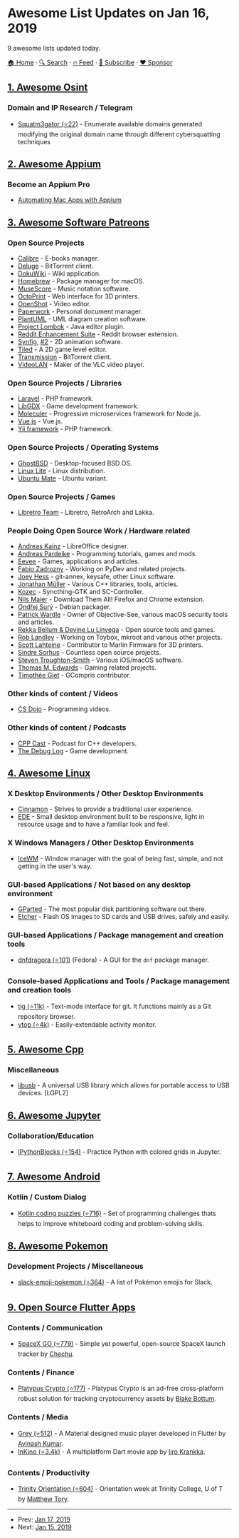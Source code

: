 # Awesome List Updates on Jan 16, 2019

9 awesome lists updated today.

[🏠 Home](/README.md) · [🔍 Search](https://www.trackawesomelist.com/search/) · [🔥 Feed](https://www.trackawesomelist.com/rss.xml) · [📮 Subscribe](https://trackawesomelist.us17.list-manage.com/subscribe?u=d2f0117aa829c83a63ec63c2f&id=36a103854c) · [❤️  Sponsor](https://github.com/sponsors/theowenyoung)



## [1. Awesome Osint](/content/jivoi/awesome-osint/README.md)

### Domain and IP Research / Telegram

*   [Squatm3gator (⭐22)](https://github.com/david3107/squatm3gator) - Enumerate available domains generated modifying the original domain name through different cybersquatting techniques

## [2. Awesome Appium](/content/SrinivasanTarget/awesome-appium/README.md)

### Become an Appium Pro

*   [Automating Mac Apps with Appium](https://appiumpro.com/editions/52)

## [3. Awesome Software Patreons](/content/uraimo/awesome-software-patreons/README.md)

### Open Source Projects

*   [Calibre](https://www.patreon.com/kovidgoyal) - E-books manager.
*   [Deluge](https://www.patreon.com/deluge_cas) - BitTorrent client.
*   [DokuWiki](https://www.patreon.com/dokuwiki) - Wiki application.
*   [Homebrew](https://www.patreon.com/homebrew) - Package manager for macOS.
*   [MuseScore](https://www.patreon.com/musescore) - Music notation software.
*   [OctoPrint](https://www.patreon.com/foosel) - Web interface for 3D printers.
*   [OpenShot](https://www.patreon.com/openshot) - Video editor.
*   [Paperwork](https://www.patreon.com/openpaper) - Personal document manager.
*   [PlantUML](https://www.patreon.com/plantuml) - UML diagram creation software.
*   [Project Lombok](https://www.patreon.com/lombok) - Java editor plugin.
*   [Reddit Enhancement Suite](https://www.patreon.com/honestbleeps) - Reddit browser extension.
*   [Synfig](https://www.patreon.com/synfig), [#2](https://opencollective.com/synfig) - 2D animation software.
*   [Tiled](https://www.patreon.com/bjorn) - A 2D game level editor.
*   [Transmission](https://transmissionbt.com/donate/) - BitTorrent client.
*   [VideoLAN](http://www.videolan.org/contribute.html#paypal) - Maker of the VLC video player.

### Open Source Projects / Libraries

*   [Laravel](https://www.patreon.com/taylorotwell) - PHP framework.
*   [LibGDX](https://www.patreon.com/libgdx) - Game development framework.
*   [Moleculer](https://www.patreon.com/moleculer) - Progressive microservices framework for Node.js.
*   [Vue.js](https://www.patreon.com/evanyou) - Vue.js.
*   [Yii framework](https://www.patreon.com/samdark) - PHP framework.

### Open Source Projects / Operating Systems

*   [GhostBSD](https://www.patreon.com/GhostBSD) - Desktop-focused BSD OS.
*   [Linux Lite](https://www.patreon.com/linuxlite) - Linux distribution.
*   [Ubuntu Mate](https://www.patreon.com/ubuntu_mate) - Ubuntu variant.

### Open Source Projects / Games

*   [Libretro Team](https://www.patreon.com/libretro) - Libretro, RetroArch and Lakka.

### People Doing Open Source Work / Hardware related

*   [Andreas Kainz](https://www.patreon.com/user?u=10071325) - LibreOffice designer.
*   [Andreas Pardeike](https://www.patreon.com/pardeike) - Programming tutorials, games and mods.
*   [Eevee](https://www.patreon.com/eevee) - Games, applications and articles.
*   [Fabio Zadrozny](https://www.patreon.com/fabioz) - Working on PyDev and related projects.
*   [Joey Hess](https://www.patreon.com/joeyh) - git-annex, keysafe, other Linux software.
*   [Jonathan Müller](https://www.patreon.com/foonathan) - Various C++ libraries, tools, articles.
*   [Kozec](https://www.patreon.com/kozec) - Syncthing-GTK and SC-Controller.
*   [Nils Maier](https://www.patreon.com/nmaier) - Download Them All! Firefox and Chrome extension.
*   [Ondřej Surý](https://www.patreon.com/oerdnj) - Debian packager.
*   [Patrick Wardle](https://www.patreon.com/objective_see) - Owner of Objective-See, various macOS security tools and articles.
*   [Rekka Bellum & Devine Lu Linvega](https://www.patreon.com/100) - Open source tools and games.
*   [Rob Landley](https://www.patreon.com/landley) - Working on Toybox, mkroot and various other projects.
*   [Scott Lahteine](https://www.patreon.com/thinkyhead) - Contributor to Marlin Firmware for 3D printers.
*   [Sindre Sorhus](https://www.patreon.com/sindresorhus) - Countless open source projects.
*   [Steven Troughton-Smith](https://www.patreon.com/steventroughtonsmith) - Various iOS/macOS software.
*   [Thomas M. Edwards](https://www.patreon.com/thomasmedwards) - Gaming related projects.
*   [Timothée Giet](https://www.patreon.com/animtim) - GCompris contributor.

### Other kinds of content / Videos

*   [CS Dojo](https://www.patreon.com/csdojo) - Programming videos.

### Other kinds of content / Podcasts

*   [CPP Cast](https://www.patreon.com/CppCast) - Podcast for C++ developers.
*   [The Debug Log](https://www.patreon.com/thedebuglog) - Game development.

## [4. Awesome Linux](/content/inputsh/awesome-linux/README.md)

### X Desktop Environments / Other Desktop Environments

*   [Cinnamon](http://developer.linuxmint.com/projects/cinnamon-projects.html) - Strives to provide a traditional user experience.
*   [EDE](https://edeproject.org/) - Small desktop environment built to be responsive, light in resource usage and to have a familiar look and feel.

### X Windows Managers / Other Desktop Environments

*   [IceWM](https://ice-wm.org/) - Window manager with the goal of being fast, simple, and not getting in the user's way.

### GUI-based Applications / Not based on any desktop environment

*   [GParted](https://gparted.sourceforge.io/) - The most popular disk partitioning software out there.
*   [Etcher](https://www.balena.io/etcher/) - Flash OS images to SD cards and USB drives, safely and easily.

### GUI-based Applications / Package management and creation tools

*   [dnfdragora (⭐101)](https://github.com/manatools/dnfdragora) (Fedora) - A GUI for the `dnf` package manager.

### Console-based Applications and Tools / Package management and creation tools

*   [tig (⭐11k)](https://github.com/jonas/tig) - Text-mode interface for git. It functions mainly as a Git repository browser.
*   [vtop (⭐4k)](https://github.com/MrRio/vtop) - Easily-extendable activity monitor.

## [5. Awesome Cpp](/content/fffaraz/awesome-cpp/README.md)

### Miscellaneous

*   [libusb](https://libusb.info/) - A universal USB library which allows for portable access to USB devices. \[LGPL2]

## [6. Awesome Jupyter](/content/markusschanta/awesome-jupyter/README.md)

### Collaboration/Education

*   [IPythonBlocks (⭐154)](https://github.com/jiffyclub/ipythonblocks) - Practice Python with colored grids in Jupyter.

## [7. Awesome Android](/content/JStumpp/awesome-android/README.md)

### Kotlin / Custom Dialog

*   [Kotlin coding puzzles (⭐716)](https://github.com/igorwojda/kotlin-coding-puzzle) - Set of programming challenges thats helps to improve whiteboard coding and problem-solving skills.

## [8. Awesome Pokemon](/content/tobiasbueschel/awesome-pokemon/README.md)

### Development Projects / Miscellaneous

*   [slack-emoji-pokemon (⭐364)](https://github.com/Templarian/slack-emoji-pokemon) - A list of Pokémon emojis for Slack.

## [9. Open Source Flutter Apps](/content/tortuvshin/open-source-flutter-apps/README.md)

### Contents / Communication

*   [SpaceX GO (⭐779)](https://github.com/jesusrp98/spacex-go) - Simple yet powerful, open-source SpaceX launch tracker by [Chechu](https://github.com/jesusrp98/).

### Contents / Finance

*   [Platypus Crypto (⭐177)](https://github.com/Blakexx/CryptoTracker) - Platypus Crypto is an ad-free cross-platform robust solution for tracking cryptocurrency assets by [Blake Bottum](https://github.com/Blakexx).

### Contents / Media

*   [Grey (⭐512)](https://github.com/avirias/Grey) - A Material designed music player developed in Flutter by [Avinash Kumar](https://github.com/avirias).
*   [InKino (⭐3.4k)](https://github.com/roughike/inKino) - A multiplatform Dart movie app by [Iiro Krankka](https://github.com/roughike).

### Contents / Productivity

*   [Trinity Orientation (⭐604)](https://github.com/matthewtory/trinity-orientation-2018) - Orientation week at Trinity College, U of T by [Matthew Tory](https://github.com/matthewtory).

---

- Prev: [Jan 17, 2019](/content/2019/01/17/README.md)
- Next: [Jan 15, 2019](/content/2019/01/15/README.md)